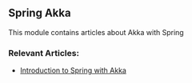 ## Spring Akka

This module contains articles about Akka with Spring

### Relevant Articles:
- [Introduction to Spring with Akka](http://www.baeldung.com/akka-with-spring)
